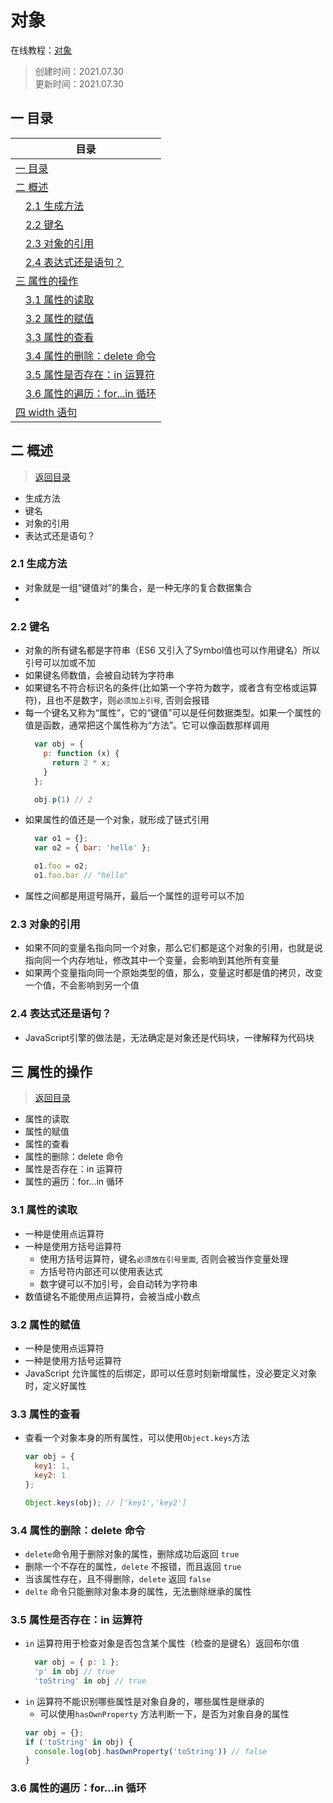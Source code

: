 # 对象
在线教程：[对象](https://wangdoc.com/javascript/types/object.html)
>创建时间：2021.07.30  
>更新时间：2021.07.30
## <a name="chapter-one" id="chapter-one"></a>一 目录

| 目录             | 
| ------------------ | 
| [一 目录](#chapter-one)               |
| [二 概述](#chapter-two)               |
| &emsp;[2.1 生成方法](#chapter-two-one) |
| &emsp;[2.2 键名](#chapter-two-two) |
| &emsp;[2.3 对象的引用](#chapter-two-three) |
| &emsp;[2.4 表达式还是语句？](#chapter-two-four) |
| [三 属性的操作](#chapter-three)               |
| &emsp;[3.1 属性的读取](#chapter-three-one) |
| &emsp;[3.2 属性的赋值](#chapter-three-two) |
| &emsp;[3.3 属性的查看](#chapter-three-three) |
| &emsp;[3.4 属性的删除：delete 命令](#chapter-three-four) |
| &emsp;[3.5 属性是否存在：in 运算符](#chapter-three-five) |
| &emsp;[3.6 属性的遍历：for...in 循环](#chapter-three-six) |
| [四 width 语句](#chapter-four)               |

## <a name="chapter-two" id="chapter-two"></a>二 概述
> [返回目录](#chapter-one)  
  * 生成方法
  * 键名
  * 对象的引用
  * 表达式还是语句？
### <a name="chapter-two-one" id="chapter-two-one"></a>2.1 生成方法
* 对象就是一组“键值对”的集合，是一种无序的复合数据集合
* 
### <a name="chapter-two-two" id="chapter-two-two"></a>2.2 键名
* 对象的所有键名都是字符串（ES6 又引入了Symbol值也可以作用键名）所以引号可以加或不加
* 如果键名师数值，会被自动转为字符串
* 如果键名不符合标识名的条件(比如第一个字符为数字，或者含有空格或运算符)，且也不是数字，则`必须加上引号`, 否则会报错
* 每一个键名又称为“属性”，它的“键值”可以是任何数据类型。如果一个属性的值是函数，通常把这个属性称为“方法”。它可以像函数那样调用
  ```javascript
    var obj = {
      p: function (x) {
        return 2 * x;
      }
    };

    obj.p(1) // 2
  ```
* 如果属性的值还是一个对象，就形成了链式引用
  ```javascript
    var o1 = {};
    var o2 = { bar: 'hello' };

    o1.foo = o2;
    o1.foo.bar // "hello"
  ```
* 属性之间都是用逗号隔开，最后一个属性的逗号可以不加
### <a name="chapter-two-three" id="chapter-two-three"></a>2.3 对象的引用
* 如果不同的变量名指向同一个对象，那么它们都是这个对象的引用，也就是说指向同一个内存地址，修改其中一个变量，会影响到其他所有变量
* 如果两个变量指向同一个原始类型的值，那么，变量这时都是值的拷贝，改变一个值，不会影响到另一个值
### <a name="chapter-two-four" id="chapter-two-four"></a>2.4 表达式还是语句？
* JavaScript引擎的做法是，无法确定是对象还是代码块，一律解释为代码块
## <a name="chapter-three" id="chapter-three"></a>三 属性的操作
> [返回目录](#chapter-one)  
  * 属性的读取
  * 属性的赋值
  * 属性的查看
  * 属性的删除：delete 命令
  * 属性是否存在：in 运算符
  * 属性的遍历：for...in 循环
### <a name="chapter-three-one" id="chapter-three-one"></a>3.1 属性的读取
* 一种是使用点运算符
* 一种是使用方括号运算符
  * 使用方括号运算符，键名`必须放在引号里面`, 否则会被当作变量处理
  * 方括号符内部还可以使用表达式
  * 数字键可以不加引号，会自动转为字符串
* 数值键名不能使用点运算符，会被当成小数点
### <a name="chapter-three-two" id="chapter-three-two"></a>3.2 属性的赋值
* 一种是使用点运算符
* 一种是使用方括号运算符
* JavaScript 允许属性的后绑定，即可以任意时刻新增属性，没必要定义对象时，定义好属性
### <a name="chapter-three-three" id="chapter-three-three"></a>3.3 属性的查看
* 查看一个对象本身的所有属性，可以使用`Object.keys`方法
  ```javascript
  var obj = {
    key1: 1,
    key2: 1
  };  

  Object.keys(obj); // ['key1','key2']
  ```
### <a name="chapter-three-four" id="chapter-three-four"></a>3.4 属性的删除：delete 命令
* `delete`命令用于删除对象的属性，删除成功后返回 `true`
* 删除一个不存在的属性，`delete` 不报错，而且返回 `true`
* 当该属性存在，且不得删除，`delete` 返回 `false`
* `delte` 命令只能删除对象本身的属性，无法删除继承的属性
### <a name="chapter-three-five" id="chapter-three-five"></a>3.5 属性是否存在：in 运算符
* `in` 运算符用于检查对象是否包含某个属性（检查的是键名）返回布尔值
  ```javascript
    var obj = { p: 1 };
    'p' in obj // true
    'toString' in obj // true
  ```
* `in` 运算符不能识别哪些属性是对象自身的，哪些属性是继承的
  * 可以使用`hasOwnProperty` 方法判断一下，是否为对象自身的属性
  ```javascript
  var obj = {};
  if ('toString' in obj) {
    console.log(obj.hasOwnProperty('toString')) // false
  }
  ```
### <a name="chapter-three-six" id="chapter-three-six"></a>3.6 属性的遍历：for...in 循环